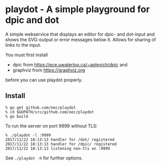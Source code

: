 # playdot - A simple playground for dpic and dot

A simple webservice that displays an editor for dpic- and dot-input and shows
the SVG-output or error messages below it.  Allows for sharing of links to the
input.

You must first install 

   * dpic from https://ece.uwaterloo.ca/~aplevich/dpic and 
   * graphviz from https://graphviz.org

before you can use playdot properly.

## Install

	% go get github.com/oec/playdot
	% cd $GOPATH/src/github.com/oec/playdot
	% go build

To run the server on port 9999 without TLS:

	% ./playdot -l :9999
	2017/11/22 18:13:13 handler for /dot/ registered
	2017/11/22 18:13:13 handler for /dpic/ registered
	2017/11/22 18:13:13 listening non-tls on :9999

See `./playdot -h` for further options.
